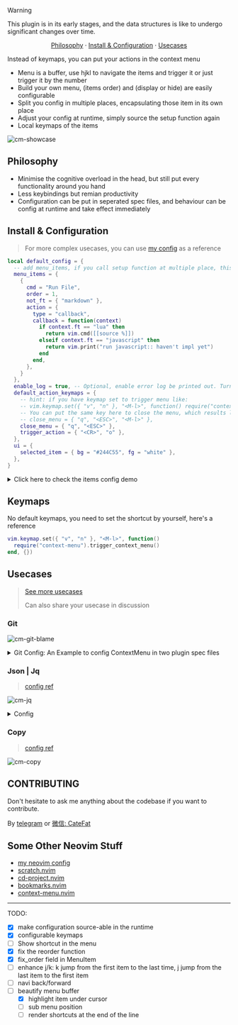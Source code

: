 > [!WARNING]
>
> This plugin is in its early stages, and the data structures is like to undergo significant changes over time.

<p align="center">
  <a href="https://github.com/LintaoAmons/context-menu.nvim?tab=readme-ov-file#philosophy">Philosophy</a>
  ·
  <a href="https://github.com/LintaoAmons/context-menu.nvim?tab=readme-ov-file#install--configuration">Install & Configuration</a>
  ·
  <a href="https://github.com/LintaoAmons/context-menu.nvim?tab=readme-ov-file#usecases">Usecases</a>
</p>

Instead of keymaps, you can put your actions in the context menu

- Menu is a buffer, use hjkl to navigate the items and trigger it or just trigger it by the number
- Build your own menu, (items order) and (display or hide) are easily configurable
- Split you config in multiple places, encapsulating those item in its own place
- Adjust your config at runtime, simply source the setup function again
- Local keymaps of the items

![cm-showcase](https://github.com/user-attachments/assets/d12e3c58-1ce1-406c-a5b7-36020362379d)

## Philosophy

- Minimise the cognitive overload in the head, but still put every functionality around you hand
- Less keybindings but remian productivity
- Configuration can be put in seperated spec files, and behaviour can be config at runtime and take effect immediately

## Install & Configuration
> For more complex usecases, you can use [my config](https://github.com/LintaoAmons/CoolStuffes/blob/main/nvim/.config/nvim/lua/plugins/editor-core/context-menu.lua) as a reference

```lua
local default_config = {
  -- add menu_items, if you call setup function at multiple place, this field will merge together instead of overwrite
  menu_items = {
    {
      cmd = "Run File",
      order = 1,
      not_ft = { "markdown" },
      action = {
        type = "callback",
        callback = function(context)
          if context.ft == "lua" then
            return vim.cmd([[source %]])
          elseif context.ft == "javascript" then
            return vim.print("run javascript:: haven't impl yet")
          end
        end,
      },
    }
  }, 
  enable_log = true, -- Optional, enable error log be printed out. Turn it off if you don't want see those lines
  default_action_keymaps = {
    -- hint: if you have keymap set to trigger menu like:
    -- vim.keymap.set({ "v", "n" }, "<M-l>", function() require("context-menu").trigger_context_menu() end, {})
    -- You can put the same key here to close the menu, which results like a toggle menu key:
    -- close_menu = { "q", "<ESC>", "<M-l>" },
    close_menu = { "q", "<ESC>" },
    trigger_action = { "<CR>", "o" },
  },
  ui = {
    selected_item = { bg = "#244C55", fg = "white" },
  },
}

```

<details>
<summary>Click here to check the items config demo</summary>

```lua
---@enum ContextMenu.ActionType
M.ActionType = {
  callback = "callback",
  sub_cmds = "sub_cmds",
}

---@class ContextMenu.Item
---@field cmd string **Unique identifier** and display name for the menu item.
---@field action ContextMenu.Action
---
--- filter
---@field ft? string[] Optional list of filetypes that determine menu item visibility.
---@field not_ft? string[] Optional list of filetypes that exclude the menu item's display.
---@field filter_func? fun(context: ContextMenu.Context): boolean Optional, true will remain, false will be filtered out
---
--- order
---@field fix? number Optional, fix the order of the menu item.
---@field order? number Optional, order of the menu item.
---
---@field keymap? string Optional, local keymap in menu

---@class ContextMenu.Action
---@field type ContextMenu.ActionType
---@field callback? fun(context: ContextMenu.Context): nil Function executed upon menu item selection, with context provided.
---@field sub_cmds? ContextMenu.Item[]


return {
  "LintaoAmons/context-menu.nvim",
  config = function(_, opts)
    -- setup function can be called multiple time at multiple places
    -- MenuItems will be merged instead of overwrite
    -- You can also source the setup function at runtime to test your configuration
    -- run `:lua = vim.g.context_menu_config` to check your current configuration
    require("context-menu").setup({
      menu_items = {
        {
          order = 1,
          cmd = "Code Action",
          not_ft = { "markdown" },
          action = {
            type = "callback",
            callback = function(_)
              vim.cmd([[Lspsaga code_action]])
            end,
          },
        },
        {
          cmd = "ChatGPT :: New",
          keymap = "a", -- keymap `a` will trigger this action when it show in the menu
          action = {
            type = "callback",
            callback = function(_)
              vim.cmd([[GpChatNew vsplit]])
            end,
          },
        },
        {
          order = 2,
          cmd = "Run Test",
          filter_func = function(context)
            local a = context.filename
            if string.find(a, ".test.") or string.find(a, "spec.") then
              return true
            else
              return false
            end
          end,
          action = {
            type = "callback",
            callback = function(_)
              require("neotest").run.run()
            end,
          },
        },
      },
    })
  end,
}
```

</details>

## Keymaps

No default keymaps, you need to set the shortcut by yourself, here's a reference

```lua
vim.keymap.set({ "v", "n" }, "<M-l>", function()
  require("context-menu").trigger_context_menu()
end, {})
```

## Usecases

> [See more usecases](https://lintao-index.pages.dev/docs/Vim/plugins/context-menu/)
>
> Can also share your usecase in discussion

### Git

![cm-git-blame](https://github.com/user-attachments/assets/185c9ebb-7d94-4864-989b-6a6a0a32867f)

<details>
<summary>Git Config: An Example to config ContextMenu in two plugin spec files</summary>

1. gitsign.lua

```lua title="gitsign.lua"
local prev_hunk = function()
  require("gitsigns").prev_hunk({ navigation_message = false })
end
vim.keymap.set("n", "gk", prev_hunk)

local next_hunk = function()
  require("gitsigns").next_hunk({ navigation_message = false })
end
vim.keymap.set("n", "gj", next_hunk)

return {
  {
    "LintaoAmons/context-menu.nvim",
    opts = function(_, opts)
      require("context-menu").setup({
        menu_items = {
          {
            cmd = "Git",
            order = 85,
            action = {
              type = "sub_cmds",
              sub_cmds = {
                {
                  cmd = "Commit Log Diagram",
                  order = 86,
                  action = {
                    type = "callback",
                    callback = function(_)
                      vim.cmd([[Flog]])
                    end,
                  },
                },
                {
                  cmd = "Git :: Blame",
                  order = 85,
                  action = {
                    type = "callback",
                    callback = function(_)
                      vim.cmd([[Gitsigns blame]])
                    end,
                  },
                },
                {
                  cmd = "Git :: Peek",
                  order = 80,
                  action = {
                    type = "callback",
                    callback = function(_)
                      vim.cmd([[Gitsigns preview_hunk]])
                    end,
                  },
                },
                {
                  cmd = "Git :: Reset Hunk",
                  order = 81,
                  action = {
                    type = "callback",
                    callback = function(_)
                      vim.cmd([[Gitsigns reset_hunk]])
                    end,
                  },
                },
                {
                  cmd = "Git :: Reset Buffer",
                  order = 82,
                  action = {
                    type = "callback",
                    callback = function(_)
                      vim.cmd([[Gitsigns reset_buffer]])
                    end,
                  },
                },
                {
                  cmd = "Git :: Diff Current Buffer",
                  order = 83,
                  action = {
                    type = "callback",
                    callback = function(_)
                      require("gitsigns").diffthis()
                    end,
                  },
                },
              },
            },
          },
        },
      })
    end,
  },
  -- git signs highlights text that has changed since the list
  -- git commit, and also lets you interactively stage & unstage
  -- hunks in a commit.
  {
    "lewis6991/gitsigns.nvim",
    opts = {
      signs = {
        add = { text = "▎" },
        change = { text = "▎" },
        delete = { text = "" },
        topdelete = { text = "" },
        changedelete = { text = "▎" },
        untracked = { text = "▎" },
      },
    },
  },
}
```

2. diffview.lua

```lua title="diffview.lua"

return {
"LintaoAmons/context-menu.nvim",
opts = function()
  require("context-menu").setup({
    menu_items = {
      {
        cmd = "Git",
        action = {
          type = "sub_cmds",
          sub_cmds = {
            {
              cmd = "Git Status",
              action = {
                type = "callback",
                callback = function(_)
                  vim.cmd([[DiffviewOpen]])
                end,
              },
            },
            {
              cmd = "Branch History",
              action = {
                type = "callback",
                callback = function(_)
                  vim.cmd([[DiffviewFileHistory]])
                end,
              },
            },
            {
              cmd = "Current File Commit History",
              action = {
                type = "callback",
                callback = function(_)
                  vim.cmd([[DiffviewFileHistory %]])
                end,
              },
            },
          },
        },
      },
    },
  })
end,
}
```

</details>

### Json | Jq

> [config ref](https://github.com/LintaoAmons/CoolStuffes/blob/main/nvim/.config/nvim/lua/plugins/lang/json.lua)

![cm-jq](https://github.com/user-attachments/assets/6b4212e1-2122-4ad1-bd66-3e1f72864b1a)

<details>
<summary>Config</summary>

```lua
return {
  "LintaoAmons/context-menu.nvim",
  opts = function(_, opts)
    require("context-menu").setup({
      menu_items = {
        {
          cmd = "Jq Query",
          ft = { "json" },
          action = {
            type = "callback",
            callback = function(_)
              -- you can find those util function in my config repository
              local sys = require("util.base.sys")
              local editor = require("util.editor")

              vim.ui.input(
                { prompt = 'Query pattern, e.g. `.[] | .["@message"].message` ' },
                function(pattern)
                  local absPath = editor.buf.read.get_buf_abs_path()
                  local stdout, _, stderr = sys.run_sync({ "jq", pattern, absPath }, ".")
                  local result = stdout or stderr
                  editor.split_and_write(result, { vertical = true, ft = "json" })
                end
              )
            end,
          },
        },
      },
    })
  end,
}
```

</details>

### Copy

> [config ref](https://github.com/LintaoAmons/CoolStuffes/blob/main/nvim/.config/nvim/lua/plugins/editor-enhance/copy.lua)

![cm-copy](https://github.com/user-attachments/assets/6b59dbbb-594d-41a7-a610-eeb22b332ba1)

## CONTRIBUTING

Don't hesitate to ask me anything about the codebase if you want to contribute.

By [telegram](https://t.me/+ssgpiHyY9580ZWFl) or [微信: CateFat](https://lintao-index.pages.dev/assets/images/wechat-437d6c12efa9f89bab63c7fe07ce1927.png)

## Some Other Neovim Stuff

- [my neovim config](https://github.com/LintaoAmons/CoolStuffes/tree/main/nvim/.config/nvim)
- [scratch.nvim](https://github.com/LintaoAmons/scratch.nvim)
- [cd-project.nvim](https://github.com/LintaoAmons/cd-project.nvim)
- [bookmarks.nvim](https://github.com/LintaoAmons/bookmarks.nvim)
- [context-menu.nvim](https://github.com/LintaoAmons/context-menu.nvim)

---

TODO:

- [x] make configuration source-able in the runtime
- [x] configurable keymaps
- [ ] Show shortcut in the menu
- [x] fix the reorder function
- [x] fix_order field in MenuItem
- [ ] enhance j/k: k jump from the first item to the last time, j jump from the last item to the first item
- [ ] navi back/forward
- [ ] beautify menu buffer
  - [x] highlight item under cursor
  - [ ] sub menu position
  - [ ] render shortcuts at the end of the line
